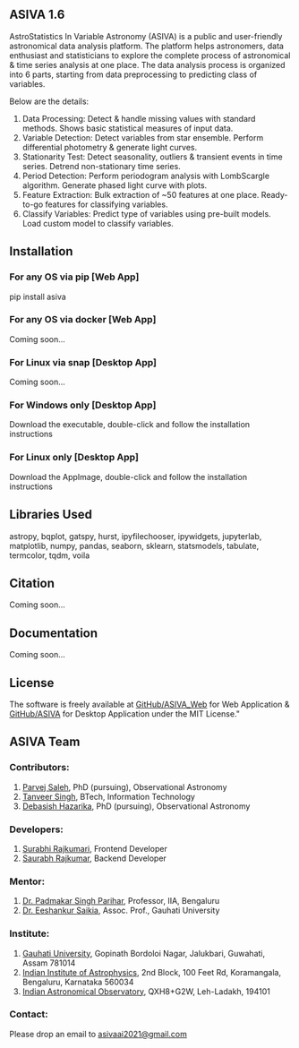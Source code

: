 ## ASIVA 1.6

AstroStatistics In Variable Astronomy (ASIVA) is a public and user-friendly astronomical data analysis platform. The platform helps astronomers, data enthusiast and statisticians to explore the complete process of astronomical & time series analysis at one place. The data analysis process is organized into 6 parts, starting from data preprocessing to predicting class of variables. 

Below are the details:
1. Data Processing: Detect & handle missing values with standard methods. Shows basic statistical measures of input data.
2. Variable Detection: Detect variables from star ensemble. Perform differential photometry & generate light curves.
3. Stationarity Test: Detect seasonality, outliers & transient events in time series. Detrend non-stationary time series.
4. Period Detection: Perform periodogram analysis with LombScargle algorithm. Generate phased light curve with plots.
5. Feature Extraction: Bulk extraction of ~50 features at one place. Ready-to-go features for classifying variables.
6. Classify Variables: Predict type of variables using pre-built models. Load custom model to classify variables.

## Installation

### For any OS via pip [Web App]
pip install asiva

### For any OS via docker [Web App]
Coming soon...

### For Linux via snap [Desktop App]
Coming soon...

### For Windows only [Desktop App]
Download the executable, double-click and follow the installation instructions

### For Linux only [Desktop App]
Download the AppImage, double-click and follow the installation instructions


## Libraries Used

astropy, bqplot, gatspy, hurst, ipyfilechooser, ipywidgets, jupyterlab, matplotlib, numpy, pandas, seaborn, sklearn, statsmodels, tabulate, termcolor, tqdm, voila


## Citation
Coming soon...


## Documentation
Coming soon...

## License

The software is freely available at [GitHub/ASIVA_Web](https://github.com/asivaai/asiva_nb) for Web Application & [GitHub/ASIVA](https://github.com/asivaai/asiva_qt) for Desktop Application under the MIT License."

## ASIVA Team

### Contributors:
1. [Parvej Saleh](https://linkedin.com/in/parvejsaleh/), PhD (pursuing), Observational Astronomy
2. [Tanveer Singh](https://linkedin.com/in/tanveer-singh-250b02194/), BTech, Information Technology
3. [Debasish Hazarika](https://linkedin.com/in/hazarikadebasish/), PhD (pursuing), Observational Astronomy

### Developers:
1. [Surabhi Rajkumari](https://www.linkedin.com/in/surabhi-rajkumari-789b681a7), Frontend Developer
2. [Saurabh Rajkumar](https://www.linkedin.com/in/saurabh-rajkumar-5401611b2/), Backend Developer

### Mentor:
1. [Dr. Padmakar Singh Parihar](https://www.iiap.res.in/user/57), Professor, IIA, Bengaluru
2. [Dr. Eeshankur Saikia](https://linkedin.com/in/eeshankur-saikia-81193284/), Assoc. Prof., Gauhati University

### Institute:
1. [Gauhati University](https://www.gauhati.ac.in/), Gopinath Bordoloi Nagar, Jalukbari, Guwahati, Assam 781014
2. [Indian Institute of Astrophysics](https://www.iiap.res.in/), 2nd Block, 100 Feet Rd, Koramangala, Bengaluru, Karnataka 560034
3. [Indian Astronomical Observatory](https://www.iiap.res.in/?q=iao.htm), QXH8+G2W, Leh-Ladakh, 194101

### Contact:
Please drop an email to [asivaai2021@gmail.com](mailto:asivaai2021@gmail.com)
